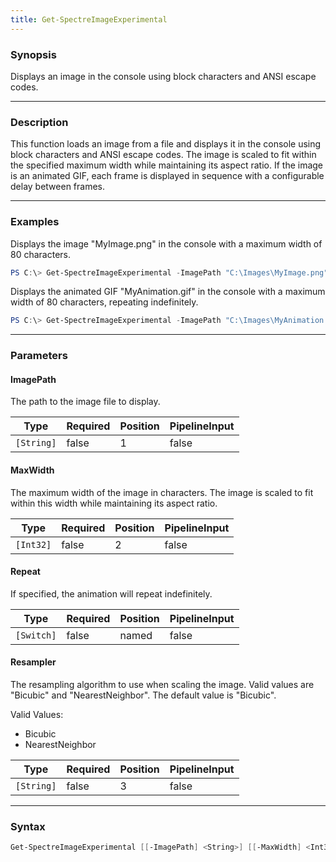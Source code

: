 ```yaml
---
title: Get-SpectreImageExperimental
---
```








### Synopsis
Displays an image in the console using block characters and ANSI escape codes.



---


### Description

This function loads an image from a file and displays it in the console using block characters and ANSI escape codes. The image is scaled to fit within the specified maximum width while maintaining its aspect ratio. If the image is an animated GIF, each frame is displayed in sequence with a configurable delay between frames.



---


### Examples
Displays the image "MyImage.png" in the console with a maximum width of 80 characters.

```powershell
PS C:\> Get-SpectreImageExperimental -ImagePath "C:\Images\MyImage.png" -MaxWidth 80
```
Displays the animated GIF "MyAnimation.gif" in the console with a maximum width of 80 characters, repeating indefinitely.

```powershell
PS C:\> Get-SpectreImageExperimental -ImagePath "C:\Images\MyAnimation.gif" -MaxWidth 80 -Repeat
```


---


### Parameters
#### **ImagePath**

The path to the image file to display.






|Type      |Required|Position|PipelineInput|
|----------|--------|--------|-------------|
|`[String]`|false   |1       |false        |



#### **MaxWidth**

The maximum width of the image in characters. The image is scaled to fit within this width while maintaining its aspect ratio.






|Type     |Required|Position|PipelineInput|
|---------|--------|--------|-------------|
|`[Int32]`|false   |2       |false        |



#### **Repeat**

If specified, the animation will repeat indefinitely.






|Type      |Required|Position|PipelineInput|
|----------|--------|--------|-------------|
|`[Switch]`|false   |named   |false        |



#### **Resampler**

The resampling algorithm to use when scaling the image. Valid values are "Bicubic" and "NearestNeighbor". The default value is "Bicubic".



Valid Values:

* Bicubic
* NearestNeighbor






|Type      |Required|Position|PipelineInput|
|----------|--------|--------|-------------|
|`[String]`|false   |3       |false        |





---


### Syntax
```powershell
Get-SpectreImageExperimental [[-ImagePath] <String>] [[-MaxWidth] <Int32>] [-Repeat] [[-Resampler] <String>] [<CommonParameters>]
```

